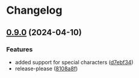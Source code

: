 # Changelog

## [0.9.0](https://github.com/limbo-works/Limbo.Nuxt.UmbracoGetData/compare/0.8.0...v0.9.0) (2024-04-10)


### Features

* added support for special characters ([d7ebf34](https://github.com/limbo-works/Limbo.Nuxt.UmbracoGetData/commit/d7ebf349e021cb144b6f5f9df36ed5cb7eddda8c))
* release-please ([8108a8f](https://github.com/limbo-works/Limbo.Nuxt.UmbracoGetData/commit/8108a8f3bed1b4375eb17f16e49b14b7196a2f16))
